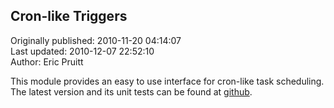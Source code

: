 ## Cron-like Triggers  
Originally published: 2010-11-20 04:14:07  
Last updated: 2010-12-07 22:52:10  
Author: Eric Pruitt  
  
This module provides an easy to use interface for cron-like task scheduling. The latest version and its unit tests can be found at [github](https://github.com/jameseric/cronex).
